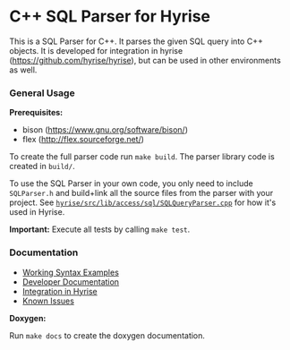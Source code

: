 C++ SQL Parser for Hyrise
=========================

This is a SQL Parser for C++. It parses the given SQL query into C++ objects.
It is developed for integration in hyrise (https://github.com/hyrise/hyrise), but can be used in other environments as well.

### General Usage

**Prerequisites:**
* bison (https://www.gnu.org/software/bison/)
* flex (http://flex.sourceforge.net/)

To create the full parser code run `make build`. The parser library code is created in `build/`.

To use the SQL Parser in your own code, you only need to include `SQLParser.h` and build+link all the source files from the parser with your project. See [`hyrise/src/lib/access/sql/SQLQueryParser.cpp`](https://github.com/hyrise/hyrise/blob/master/src/lib/access/sql/SQLQueryParser.cpp) for how it's used in Hyrise.

**Important:** Execute all tests by calling `make test`.

### Documentation

* [Working Syntax Examples](docs/sytax.md)
* [Developer Documentation](docs/documentation.md)
* [Integration in Hyrise](docs/integration.md)
* [Known Issues](docs/issues.md)

**Doxygen:**

Run `make docs` to create the doxygen documentation.
